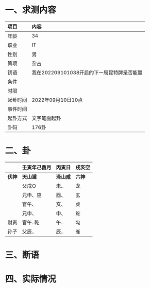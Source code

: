 # 一、求测内容
|项目|内容|
|:-|:-|
|年龄|34|
|职业|IT|
|性别|男|
|策项|杂占|
|钥语|我在202209101038开启的下一局昆特牌是否能赢|
|条件||
|时限||
|起卦时间|2022年09月10日10点|
|事件时间||
|起卦方式|文字笔画起卦|
|卦码|176卦|

# 二、卦
||壬寅年己酉月|丙寅日|戌亥空|
|:-|:-|:-|:-|
|**伏神**|**天山遁**|**泽山咸**|**六神**|
||父戌○|未..|龙|
||兄申、应|酉、|玄|
||官午、|亥、|虎|
||兄申、|申、|蛇|
|财寅|官午..乾|午..|勾|
|孙子|父辰..|辰..|雀|


# 三、断语

# 四、实际情况